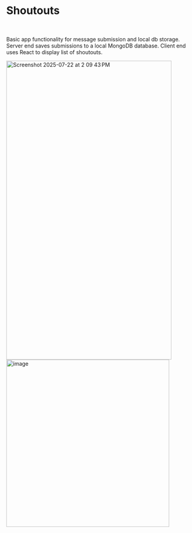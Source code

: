 <h1>Shoutouts</h1>

<br/>
<p>Basic app functionality for message submission and local db storage. 
  Server end saves submissions to a local MongoDB database. Client end uses React to display list of shoutouts.</p>

<img width="436" height="786" alt="Screenshot 2025-07-22 at 2 09 43 PM" src="https://github.com/user-attachments/assets/f7a6dd69-8a9e-4710-8c20-e9817b520d46" />

<img width="430" height="440" alt="image" src="https://github.com/user-attachments/assets/b44bb2dc-179c-491c-aa4d-ce94bc1f6967" />

